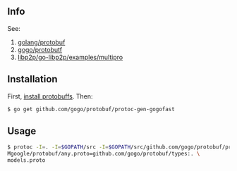 ## Info
See:
1. [golang/protobuf](https://github.com/golang/protobuf)
2. [gogo/protobutf](https://github.com/gogo/protobuf)
3. [libp2p/go-libp2p/examples/multipro](https://github.com/libp2p/go-libp2p/tree/91fec896549430b7d93a82368b3bcd1ab71320a3/examples/multipro)

## Installation
First, [install protobuffs](https://github.com/golang/protobuf). Then:

```bash
$ go get github.com/gogo/protobuf/protoc-gen-gogofast
```

## Usage
```bash
$ protoc -I=. -I=$GOPATH/src -I=$GOPATH/src/github.com/gogo/protobuf/protobuf --gogofast_out=\
Mgoogle/protobuf/any.proto=github.com/gogo/protobuf/types:. \
models.proto
```

